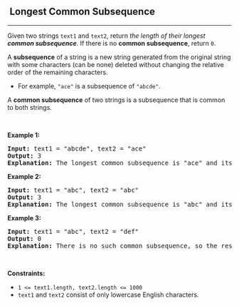 <h2>  Longest Common Subsequence</h2><hr><div style="user-select: auto;"><p style="user-select: auto;">Given two strings <code style="user-select: auto;">text1</code> and <code style="user-select: auto;">text2</code>, return <em style="user-select: auto;">the length of their longest <strong style="user-select: auto;">common subsequence</strong>. </em>If there is no <strong style="user-select: auto;">common subsequence</strong>, return <code style="user-select: auto;">0</code>.</p>

<p style="user-select: auto;">A <strong style="user-select: auto;">subsequence</strong> of a string is a new string generated from the original string with some characters (can be none) deleted without changing the relative order of the remaining characters.</p>

<ul style="user-select: auto;">
	<li style="user-select: auto;">For example, <code style="user-select: auto;">"ace"</code> is a subsequence of <code style="user-select: auto;">"abcde"</code>.</li>
</ul>

<p style="user-select: auto;">A <strong style="user-select: auto;">common subsequence</strong> of two strings is a subsequence that is common to both strings.</p>

<p style="user-select: auto;">&nbsp;</p>
<p style="user-select: auto;"><strong style="user-select: auto;">Example 1:</strong></p>

<pre style="user-select: auto;"><strong style="user-select: auto;">Input:</strong> text1 = "abcde", text2 = "ace" 
<strong style="user-select: auto;">Output:</strong> 3  
<strong style="user-select: auto;">Explanation:</strong> The longest common subsequence is "ace" and its length is 3.
</pre>

<p style="user-select: auto;"><strong style="user-select: auto;">Example 2:</strong></p>

<pre style="user-select: auto;"><strong style="user-select: auto;">Input:</strong> text1 = "abc", text2 = "abc"
<strong style="user-select: auto;">Output:</strong> 3
<strong style="user-select: auto;">Explanation:</strong> The longest common subsequence is "abc" and its length is 3.
</pre>

<p style="user-select: auto;"><strong style="user-select: auto;">Example 3:</strong></p>

<pre style="user-select: auto;"><strong style="user-select: auto;">Input:</strong> text1 = "abc", text2 = "def"
<strong style="user-select: auto;">Output:</strong> 0
<strong style="user-select: auto;">Explanation:</strong> There is no such common subsequence, so the result is 0.
</pre>

<p style="user-select: auto;">&nbsp;</p>
<p style="user-select: auto;"><strong style="user-select: auto;">Constraints:</strong></p>

<ul style="user-select: auto;">
	<li style="user-select: auto;"><code style="user-select: auto;">1 &lt;= text1.length, text2.length &lt;= 1000</code></li>
	<li style="user-select: auto;"><code style="user-select: auto;">text1</code> and <code style="user-select: auto;">text2</code> consist of only lowercase English characters.</li>
</ul>
</div>
